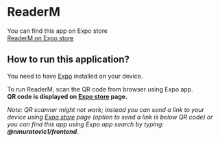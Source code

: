 # ReaderM

You can find this app on Expo store <br>
[ReaderM on Expo store](https://expo.io/@nmuratovic1/frontend)

## How to run this application?
You need to have [Expo](https://play.google.com/store/apps/details?id=host.exp.exponent) installed on your device.

To run ReaderM, scan the QR code from browser using Expo app. <br>
**QR code is displayed on [Expo store](https://expo.io/@nmuratovic1/frontend) page.**

*Note: QR scanner might not work; instead you can send a link to your device using [Expo store](https://expo.io/@nmuratovic1/frontend) page
(option to send a link is below QR code) or you can find this app using Expo app search by typing: **@nmuratovic1/frontend**.*

